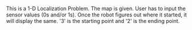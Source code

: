 This is a 1-D Localization Problem. The map is given. User has to input the sensor values (0s and/or 1s). Once the robot figures out where it started, it will display the same. '3' is the starting point and '2' is the ending point.
